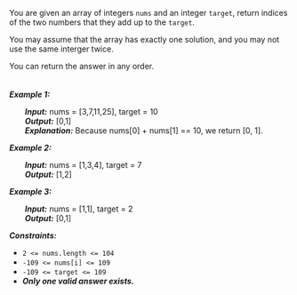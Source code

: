 You are given an array of integers ``nums`` and an integer ``target``, return indices of the two numbers that they add up to the ``target``.

You may assume that the array has exactly one solution, and you may not use the same interger twice.

You can return the answer in any order.
<br>
<br>
<br>
***Example 1:***

&emsp;&emsp;***Input:*** nums = [3,7,11,25], target = 10<br>
&emsp;&emsp;***Output:*** [0,1]<br>
&emsp;&emsp;***Explanation:*** Because nums[0] + nums[1] == 10, we return [0, 1].


***Example 2:***

&emsp;&emsp;***Input:*** nums = [1,3,4], target = 7<br>
&emsp;&emsp;***Output:*** [1,2]



***Example 3:***

&emsp;&emsp;***Input:*** nums = [1,1], target = 2<br>
&emsp;&emsp;***Output:*** [0,1]
 

***Constraints:***

* ``2 <= nums.length <= 104``
* ``-109 <= nums[i] <= 109``
* ``-109 <= target <= 109``
* ***Only one valid answer exists.***
